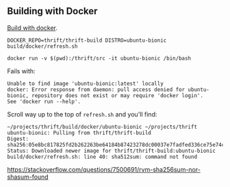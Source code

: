 ## Building with Docker

[Build with docker](https://github.com/zplus/thrift/blob/master/build/docker/README.md).



```
DOCKER_REPO=thrift/thrift-build DISTRO=ubuntu-bionic build/docker/refresh.sh
```
```
docker run -v $(pwd):/thrift/src -it ubuntu-bionic /bin/bash
```
Fails with:
```
Unable to find image 'ubuntu-bionic:latest' locally
docker: Error response from daemon: pull access denied for ubuntu-bionic, repository does not exist or may require 'docker login'.
See 'docker run --help'.
```
Scroll way up to the top of `refresh.sh` and you'll find: 
```
~/projects/thrift/build/docker/ubuntu-bionic ~/projects/thrift
ubuntu-bionic: Pulling from thrift/thrift-build
Digest: sha256:05e8bc817825fd2b262263be64184b87423278dc00037e7fadfed336ce75e74c
Status: Downloaded newer image for thrift/thrift-build:ubuntu-bionic
build/docker/refresh.sh: line 40: sha512sum: command not found
```

https://stackoverflow.com/questions/7500691/rvm-sha256sum-nor-shasum-found